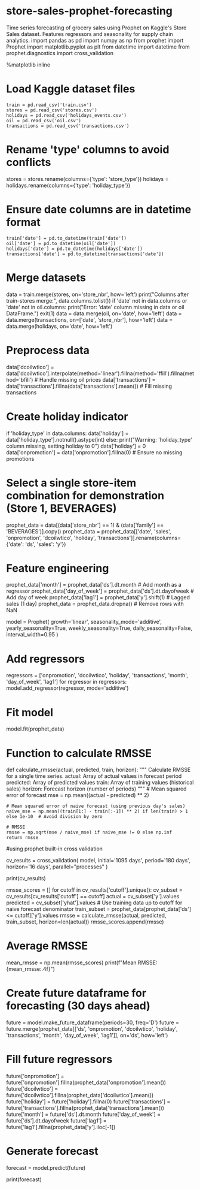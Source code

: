 # store-sales-prophet-forecasting

Time series forecasting of grocery sales using Prophet on Kaggle's Store Sales dataset. Features regressors and seasonality for supply chain analytics.
import pandas as pd
import numpy as np
from prophet import Prophet
import matplotlib.pyplot as plt
from datetime import datetime
from prophet.diagnostics import cross_validation

%matplotlib inline



# Load Kaggle dataset files
    train = pd.read_csv('train.csv')
    stores = pd.read_csv('stores.csv')
    holidays = pd.read_csv('holidays_events.csv')
    oil = pd.read_csv('oil.csv')
    transactions = pd.read_csv('transactions.csv')


# Rename 'type' columns to avoid conflicts
stores = stores.rename(columns={'type': 'store_type'})
holidays = holidays.rename(columns={'type': 'holiday_type'})


# Ensure date columns are in datetime format
    train['date'] = pd.to_datetime(train['date'])
    oil['date'] = pd.to_datetime(oil['date'])
    holidays['date'] = pd.to_datetime(holidays['date'])
    transactions['date'] = pd.to_datetime(transactions['date'])

# Merge datasets
data = train.merge(stores, on='store_nbr', how='left')
print("Columns after train-stores merge:", data.columns.tolist())
if 'date' not in data.columns or 'date' not in oil.columns:
    print("Error: 'date' column missing in data or oil DataFrame.")
    exit(1)
data = data.merge(oil, on='date', how='left')
data = data.merge(transactions, on=['date', 'store_nbr'], how='left')
data = data.merge(holidays, on='date', how='left')

# Preprocess data
data['dcoilwtico'] = data['dcoilwtico'].interpolate(method='linear').fillna(method='ffill').fillna(method='bfill')  # Handle missing oil prices
data['transactions'] = data['transactions'].fillna(data['transactions'].mean())  # Fill missing transactions
# Create holiday indicator
if 'holiday_type' in data.columns:
    data['holiday'] = data['holiday_type'].notnull().astype(int)
else:
    print("Warning: 'holiday_type' column missing, setting holiday to 0")
    data['holiday'] = 0
data['onpromotion'] = data['onpromotion'].fillna(0)  # Ensure no missing promotions


# Select a single store-item combination for demonstration (Store 1, BEVERAGES)
prophet_data = data[(data['store_nbr'] == 1) & (data['family'] == 'BEVERAGES')].copy()
prophet_data = prophet_data[['date', 'sales', 'onpromotion', 'dcoilwtico', 'holiday', 'transactions']].rename(columns={'date': 'ds', 'sales': 'y'})


# Feature engineering
prophet_data['month'] = prophet_data['ds'].dt.month  # Add month as a regressor
prophet_data['day_of_week'] = prophet_data['ds'].dt.dayofweek  # Add day of week
prophet_data['lag1'] = prophet_data['y'].shift(1)  # Lagged sales (1 day)
prophet_data = prophet_data.dropna()  # Remove rows with NaN


model = Prophet(
    growth='linear',
    seasonality_mode='additive',
    yearly_seasonality=True,
    weekly_seasonality=True,
    daily_seasonality=False,
    interval_width=0.95
)


# Add regressors
regressors = ['onpromotion', 'dcoilwtico', 'holiday', 'transactions', 'month', 'day_of_week', 'lag1']
for regressor in regressors:
    model.add_regressor(regressor, mode='additive')


# Fit model
model.fit(prophet_data)


# Function to calculate RMSSE
def calculate_rmsse(actual, predicted, train, horizon):
    """
    Calculate RMSSE for a single time series.
    actual: Array of actual values in forecast period
    predicted: Array of predicted values
    train: Array of training values (historical sales)
    horizon: Forecast horizon (number of periods)
    """
    # Mean squared error of forecast
    mse = np.mean((actual - predicted) ** 2)
    
    # Mean squared error of naive forecast (using previous day's sales)
    naive_mse = np.mean((train[1:] - train[:-1]) ** 2) if len(train) > 1 else 1e-10  # Avoid division by zero
    
    # RMSSE
    rmsse = np.sqrt(mse / naive_mse) if naive_mse != 0 else np.inf
    return rmsse


#using prophet built-in cross validation

cv_results = cross_validation(
    model,
    initial='1095 days',
    period='180 days',
    horizon='16 days',
    parallel="processes"
)

print(cv_results)

rmsse_scores = []
for cutoff in cv_results['cutoff'].unique():
    cv_subset = cv_results[cv_results['cutoff'] == cutoff]
    actual = cv_subset['y'].values
    predicted = cv_subset['yhat'].values
    # Use training data up to cutoff for naive forecast denominator
    train_subset = prophet_data[prophet_data['ds'] <= cutoff]['y'].values
    rmsse = calculate_rmsse(actual, predicted, train_subset, horizon=len(actual))
    rmsse_scores.append(rmsse)

# Average RMSSE
mean_rmsse = np.mean(rmsse_scores)
print(f"Mean RMSSE: {mean_rmsse:.4f}")


# Create future dataframe for forecasting (30 days ahead)
future = model.make_future_dataframe(periods=30, freq='D')
future = future.merge(prophet_data[['ds', 'onpromotion', 'dcoilwtico', 'holiday', 'transactions', 'month', 'day_of_week', 'lag1']], on='ds', how='left')


# Fill future regressors
future['onpromotion'] = future['onpromotion'].fillna(prophet_data['onpromotion'].mean())
future['dcoilwtico'] = future['dcoilwtico'].fillna(prophet_data['dcoilwtico'].mean())
future['holiday'] = future['holiday'].fillna(0)
future['transactions'] = future['transactions'].fillna(prophet_data['transactions'].mean())
future['month'] = future['ds'].dt.month
future['day_of_week'] = future['ds'].dt.dayofweek
future['lag1'] = future['lag1'].fillna(prophet_data['y'].iloc[-1])




# Generate forecast
forecast = model.predict(future)

print(forecast)










